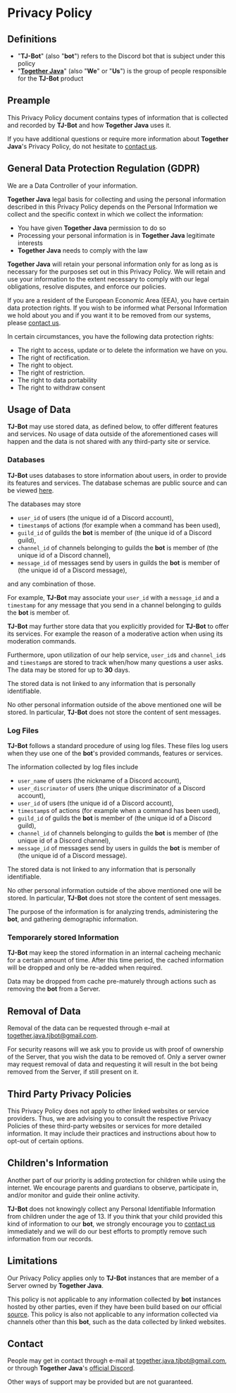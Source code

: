 # Privacy Policy

## Definitions

* "**TJ-Bot**" (also "**bot**") refers to the Discord bot that is subject under this policy
* "**[Together Java](https://github.com/orgs/Together-Java/teams/moderators/members)**" (also "**We**" or "**Us**") is the group of people responsible for the **TJ-Bot** product

## Preample

This Privacy Policy document contains types of information that is collected and recorded by **TJ-Bot** and how **Together Java** uses it.

If you have additional questions or require more information about **Together Java**'s Privacy Policy, do not hesitate to [contact us](#contact).

## General Data Protection Regulation (GDPR)

We are a Data Controller of your information.

**Together Java** legal basis for collecting and using the personal information described in this Privacy Policy depends on the Personal Information we collect and the specific context in which we collect the information:

* You have given **Together Java** permission to do so
* Processing your personal information is in **Together Java** legitimate interests
* **Together Java** needs to comply with the law

**Together Java** will retain your personal information only for as long as is necessary for the purposes set out in this Privacy Policy. We will retain and use your information to the extent necessary to comply with our legal obligations, resolve disputes, and enforce our policies.

If you are a resident of the European Economic Area (EEA), you have certain data protection rights. If you wish to be informed what Personal Information we hold about you and if you want it to be removed from our systems, please [contact us](#contact).

In certain circumstances, you have the following data protection rights:

* The right to access, update or to delete the information we have on you.
* The right of rectification.
* The right to object.
* The right of restriction.
* The right to data portability
* The right to withdraw consent

## Usage of Data

**TJ-Bot** may use stored data, as defined below, to offer different features and services. No usage of data outside of the aforementioned cases will happen and the data is not shared with any third-party site or service.

### Databases

**TJ-Bot** uses databases to store information about users, in order to provide its features and services. The database schemas are public source and can be viewed [here](https://github.com/Together-Java/TJ-Bot/tree/develop/application/src/main/resources/db).

The databases may store
* `user_id` of users (the unique id of a Discord account),
* `timestamp`s of actions (for example when a command has been used),
* `guild_id` of guilds the **bot** is member of (the unique id of a Discord guild),
* `channel_id` of channels belonging to guilds the **bot** is member of (the unique id of a Discord channel),
* `message_id` of messages send by users in guilds the **bot** is member of (the unique id of a Discord message),

and any combination of those.

For example, **TJ-Bot** may associate your `user_id` with a `message_id` and a `timestamp` for any message that you send in a channel belonging to guilds the **bot** is member of.

**TJ-Bot** may further store data that you explicitly provided for **TJ-Bot** to offer its services. For example the reason of a moderative action when using its moderation commands.

Furthermore, upon utilization of our help service, `user_id`s and `channel_id`s and `timestamp`s are stored to track when/how many questions a user asks. The data may be stored for up to **30** days. 

The stored data is not linked to any information that is personally identifiable.


No other personal information outside of the above mentioned one will be stored. In particular, **TJ-Bot** does not store the content of sent messages.

### Log Files

**TJ-Bot** follows a standard procedure of using log files. These files log users when they use one of the **bot**'s provided commands, features or services.

The information collected by log files include

* `user_name` of users (the nickname of a Discord account),
* `user_discrimator` of users (the unique discriminator of a Discord account),
* `user_id` of users (the unique id of a Discord account),
* `timestamp`s of actions (for example when a command has been used),
* `guild_id` of guilds the **bot** is member of (the unique id of a Discord guild),
* `channel_id` of channels belonging to guilds the **bot** is member of (the unique id of a Discord channel),
* `message_id` of messages send by users in guilds the **bot** is member of (the unique id of a Discord message).

The stored data is not linked to any information that is personally identifiable.

No other personal information outside of the above mentioned one will be stored. In particular, **TJ-Bot** does not store the content of sent messages.

The purpose of the information is for analyzing trends, administering the **bot**, and gathering demographic information.

### Temporarely stored Information

**TJ-Bot** may keep the stored information in an internal cacheing mechanic for a certain amount of time. After this time period, the cached information will be dropped and only be re-added when required.

Data may be dropped from cache pre-maturely through actions such as removing the **bot** from a Server.

## Removal of Data

Removal of the data can be requested through e-mail at [together.java.tjbot@gmail.com](mailto:together.java.tjbot@gmail.com).

For security reasons will we ask you to provide us with proof of ownership of the Server, that you wish the data to be removed of. Only a server owner may request removal of data and requesting it will result in the bot being removed from the Server, if still present on it.

## Third Party Privacy Policies

This Privacy Policy does not apply to other linked websites or service providers. Thus, we are advising you to consult the respective Privacy Policies of these third-party websites or services for more detailed information. It may include their practices and instructions about how to opt-out of certain options.

## Children's Information

Another part of our priority is adding protection for children while using the internet. We encourage parents and guardians to observe, participate in, and/or monitor and guide their online activity.

**TJ-Bot** does not knowingly collect any Personal Identifiable Information from children under the age of 13. If you think that your child provided this kind of information to our **bot**, we strongly encourage you to [contact us](#contact) immediately and we will do our best efforts to promptly remove such information from our records.

## Limitations

Our Privacy Policy applies only to **TJ-Bot** instances that are member of a Server owned by **Together Java**.

This policy is not applicable to any information collected by **bot** instances hosted by other parties, even if they have been build based on our official [source](https://github.com/Together-Java/TJ-Bot). This policy is also not applicable to any information collected via channels other than this **bot**, such as the data collected by linked websites.

## Contact

People may get in contact through e-mail at [together.java.tjbot@gmail.com](mailto:together.java.tjbot@gmail.com), or through **Together Java**'s [official Discord](https://discord.com/invite/XXFUXzK).

Other ways of support may be provided but are not guaranteed.
